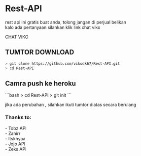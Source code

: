 <h1 href="https://viko-api.herokuapp.com/">Rest-API</h1>
<p>rest api ini gratis buat anda, tolong jangan di perjual belikan<br>kalo ada pertanyaan silahkan klik link chat viko</p>
<a href="https://api.whatsapp.com/send/?phone=6285730265648&text=assalamualaikum&app_absent=0">CHAT VIKO</a>

<h2>TUMTOR DOWNLOAD</h2>

```bash
> git clone https://github.com/vikodk67/Rest-API.git
> cd Rest-API
```
<h2>Camra push ke heroku</h2>
```bash
> cd Rest-API
> git init
```
<p>jika ada perubahan , silahkan ikuti tumtor diatas secara berulang</p>
<h3>Thanks to:</h3>
<p>- Tobz API<br>- Zahirr<br>- Itskhyaa<br>- Jojo API<br>- Zeks API</p>
